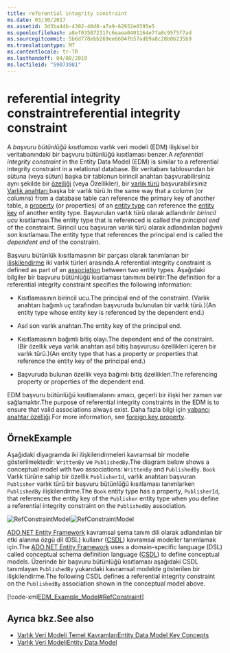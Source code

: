 ```yaml
---
title: referential integrity constraint
ms.date: 03/30/2017
ms.assetid: 3d3ba44b-4302-40d8-a7a9-62932e0395e5
ms.openlocfilehash: a8ef035872317c6eaea0401164e7fa8c95f5f7ad
ms.sourcegitcommit: 5b6d778ebb269ee6684fb57ad69a8c28b06235b9
ms.translationtype: MT
ms.contentlocale: tr-TR
ms.lasthandoff: 04/08/2019
ms.locfileid: "59073981"
---
```

# <a name="referential-integrity-constraint"></a><span data-ttu-id="1d78a-102">referential integrity constraint</span><span class="sxs-lookup"><span data-stu-id="1d78a-102">referential integrity constraint</span></span>
<span data-ttu-id="1d78a-103">A *başvuru bütünlüğü kısıtlaması* varlık veri modeli (EDM) ilişkisel bir veritabanındaki bir başvuru bütünlüğü kısıtlaması benzer.</span><span class="sxs-lookup"><span data-stu-id="1d78a-103">A *referential integrity constraint* in the Entity Data Model (EDM) is similar to a referential integrity constraint in a relational database.</span></span> <span data-ttu-id="1d78a-104">Bir veritabanı tablosundan bir sütuna (veya sütun) başka bir tablonun birincil anahtarı başvurabilirsiniz aynı şekilde bir [özelliği](../../../../docs/framework/data/adonet/property.md) (veya Özellikler), bir [varlık türü](../../../../docs/framework/data/adonet/entity-type.md) başvurabilirsiniz [Varlık anahtarı ](../../../../docs/framework/data/adonet/entity-key.md) başka bir varlık türü.</span><span class="sxs-lookup"><span data-stu-id="1d78a-104">In the same way that a column (or columns) from a database table can reference the primary key of another table, a [property](../../../../docs/framework/data/adonet/property.md) (or properties) of an [entity type](../../../../docs/framework/data/adonet/entity-type.md) can reference the [entity key](../../../../docs/framework/data/adonet/entity-key.md) of another entity type.</span></span> <span data-ttu-id="1d78a-105">Başvurulan varlık türü olarak adlandırılır *birincil ucu* kısıtlaması.</span><span class="sxs-lookup"><span data-stu-id="1d78a-105">The entity type that is referenced is called the *principal end* of the constraint.</span></span> <span data-ttu-id="1d78a-106">Birincil ucu başvuran varlık türü olarak adlandırılan *bağımlı son* kısıtlaması.</span><span class="sxs-lookup"><span data-stu-id="1d78a-106">The entity type that references the principal end is called the *dependent end* of the constraint.</span></span>  
  
 <span data-ttu-id="1d78a-107">Başvuru bütünlük kısıtlamasının bir parçası olarak tanımlanan bir [ilişkilendirme](../../../../docs/framework/data/adonet/association-type.md) iki varlık türleri arasında.</span><span class="sxs-lookup"><span data-stu-id="1d78a-107">A referential integrity constraint is defined as part of an [association](../../../../docs/framework/data/adonet/association-type.md) between two entity types.</span></span> <span data-ttu-id="1d78a-108">Aşağıdaki bilgiler bir başvuru bütünlüğü kısıtlaması tanımını belirtir:</span><span class="sxs-lookup"><span data-stu-id="1d78a-108">The definition for a referential integrity constraint specifies the following information:</span></span>  
  
-   <span data-ttu-id="1d78a-109">Kısıtlamasının birincil ucu.</span><span class="sxs-lookup"><span data-stu-id="1d78a-109">The principal end of the constraint.</span></span> <span data-ttu-id="1d78a-110">(Varlık anahtarı bağımlı uç tarafından başvuruda bulunulan bir varlık türü.)</span><span class="sxs-lookup"><span data-stu-id="1d78a-110">(An entity type whose entity key is referenced by the dependent end.)</span></span>  
  
-   <span data-ttu-id="1d78a-111">Asıl son varlık anahtarı.</span><span class="sxs-lookup"><span data-stu-id="1d78a-111">The entity key of the principal end.</span></span>  
  
-   <span data-ttu-id="1d78a-112">Kısıtlamasının bağımlı bitiş olayı.</span><span class="sxs-lookup"><span data-stu-id="1d78a-112">The dependent end of the constraint.</span></span> <span data-ttu-id="1d78a-113">(Bir özellik veya varlık anahtarı asıl bitiş başvurusu özellikleri içeren bir varlık türü.)</span><span class="sxs-lookup"><span data-stu-id="1d78a-113">(An entity type that has a property or properties that reference the entity key of the principal end.)</span></span>  
  
-   <span data-ttu-id="1d78a-114">Başvuruda bulunan özellik veya bağımlı bitiş özellikleri.</span><span class="sxs-lookup"><span data-stu-id="1d78a-114">The referencing property or properties of the dependent end.</span></span>  
  
 <span data-ttu-id="1d78a-115">EDM başvuru bütünlüğü kısıtlamalarını amacı, geçerli bir ilişki her zaman var sağlamaktır.</span><span class="sxs-lookup"><span data-stu-id="1d78a-115">The purpose of referential integrity constraints in the EDM is to ensure that valid associations always exist.</span></span> <span data-ttu-id="1d78a-116">Daha fazla bilgi için [yabancı anahtar özelliği](../../../../docs/framework/data/adonet/foreign-key-property.md).</span><span class="sxs-lookup"><span data-stu-id="1d78a-116">For more information, see [foreign key property](../../../../docs/framework/data/adonet/foreign-key-property.md).</span></span>  
  
## <a name="example"></a><span data-ttu-id="1d78a-117">Örnek</span><span class="sxs-lookup"><span data-stu-id="1d78a-117">Example</span></span>  
 <span data-ttu-id="1d78a-118">Aşağıdaki diyagramda iki ilişkilendirmeleri kavramsal bir modelle gösterilmektedir: `WrittenBy` ve `PublishedBy`.</span><span class="sxs-lookup"><span data-stu-id="1d78a-118">The diagram below shows a conceptual model with two associations: `WrittenBy` and `PublishedBy`.</span></span> <span data-ttu-id="1d78a-119">`Book` Varlık türüne sahip bir özellik `PublisherId`, varlık anahtarı başvuran `Publisher` varlık türü bir başvuru bütünlüğü kısıtlaması tanımlarken `PublishedBy` ilişkilendirme.</span><span class="sxs-lookup"><span data-stu-id="1d78a-119">The `Book` entity type has a property, `PublisherId`, that references the entity key of the `Publisher` entity type when you define a referential integrity constraint on the `PublishedBy` association.</span></span>  
  
 <span data-ttu-id="1d78a-120">![RefConstraintModel](./media/referential-integrity-constraint/reference-constraint-model.gif "başvuru kısıtlamasını model örneği")</span><span class="sxs-lookup"><span data-stu-id="1d78a-120">![RefConstraintModel](./media/referential-integrity-constraint/reference-constraint-model.gif "Example of a referential constraint model")</span></span>  
  
 <span data-ttu-id="1d78a-121">[ADO.NET Entity Framework](../../../../docs/framework/data/adonet/ef/index.md) kavramsal şema tanım dili olarak adlandırılan bir etki alanına özgü dil (DSL) kullanır ([CSDL](../../../../docs/framework/data/adonet/ef/language-reference/csdl-specification.md)) kavramsal modeller tanımlamak için.</span><span class="sxs-lookup"><span data-stu-id="1d78a-121">The [ADO.NET Entity Framework](../../../../docs/framework/data/adonet/ef/index.md) uses a domain-specific language (DSL) called conceptual schema definition language ([CSDL](../../../../docs/framework/data/adonet/ef/language-reference/csdl-specification.md)) to define conceptual models.</span></span> <span data-ttu-id="1d78a-122">Üzerinde bir başvuru bütünlüğü kısıtlaması aşağıdaki CSDL tanımlayan `PublishedBy` yukarıdaki kavramsal modelde gösterilen bir ilişkilendirme.</span><span class="sxs-lookup"><span data-stu-id="1d78a-122">The following CSDL defines a referential integrity constraint on the `PublishedBy` association shown in the conceptual model above.</span></span>  
  
 [!code-xml[EDM_Example_Model#RefConstraint](../../../../samples/snippets/xml/VS_Snippets_Data/edm_example_model/xml/books4.edmx#refconstraint)]  
  
## <a name="see-also"></a><span data-ttu-id="1d78a-123">Ayrıca bkz.</span><span class="sxs-lookup"><span data-stu-id="1d78a-123">See also</span></span>

- [<span data-ttu-id="1d78a-124">Varlık Veri Modeli Temel Kavramları</span><span class="sxs-lookup"><span data-stu-id="1d78a-124">Entity Data Model Key Concepts</span></span>](../../../../docs/framework/data/adonet/entity-data-model-key-concepts.md)
- [<span data-ttu-id="1d78a-125">Varlık Veri Modeli</span><span class="sxs-lookup"><span data-stu-id="1d78a-125">Entity Data Model</span></span>](../../../../docs/framework/data/adonet/entity-data-model.md)
